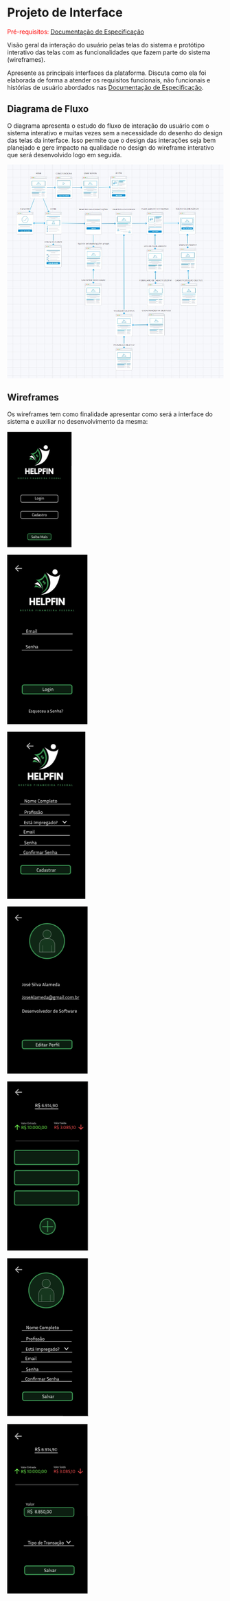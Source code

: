 
# Projeto de Interface

<span style="color:red">Pré-requisitos: <a href="2-Especificação do Projeto.md"> Documentação de Especificação</a></span>

Visão geral da interação do usuário pelas telas do sistema e protótipo interativo das telas com as funcionalidades que fazem parte do sistema (wireframes).

 Apresente as principais interfaces da plataforma. Discuta como ela foi elaborada de forma a atender os requisitos funcionais, não funcionais e histórias de usuário abordados nas <a href="2-Especificação do Projeto.md"> Documentação de Especificação</a>.



## Diagrama de Fluxo

O diagrama apresenta o estudo do fluxo de interação do usuário com o sistema interativo e  muitas vezes sem a necessidade do desenho do design das telas da interface. Isso permite que o design das interações seja bem planejado e gere impacto na qualidade no design do wireframe interativo que será desenvolvido logo em seguida.

![Exemplo de Diagrama de Fluxo](img/fluxoGrama.jpeg)

## Wireframes

Os wireframes tem como finalidade apresentar como será a interface do sistema e auxiliar no desenvolvimento da mesma:

![Wireframe-1](img/1.PNG)


![Wireframe-2](img/2.PNG)


![Wireframe-3](img/3.PNG)


![Wireframe-4](img/4.PNG)


![Wireframe-5](img/5.PNG)


![Wireframe-6](img/6.PNG)


![Wireframe-8](img/8.PNG)


